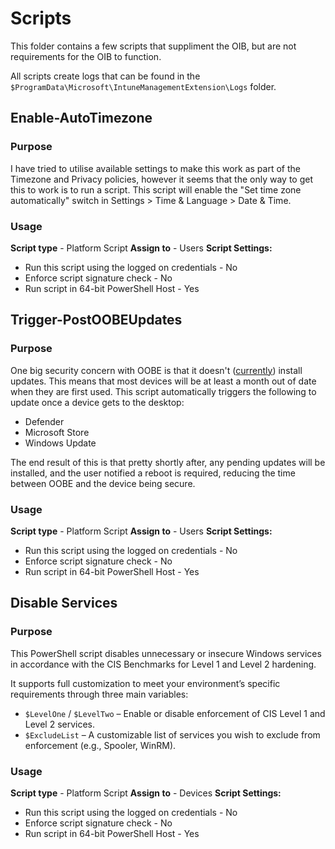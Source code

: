 # Scripts

This folder contains a few scripts that suppliment the OIB, but are not requirements for the OIB to function.

All scripts create logs that can be found in the `$ProgramData\Microsoft\IntuneManagementExtension\Logs` folder.

## Enable-AutoTimezone
### Purpose
I have tried to utilise available settings to make this work as part of the Timezone and Privacy policies, however it seems that the only way to get this to work is to run a script. This script will enable the "Set time zone automatically" switch in Settings > Time & Language > Date & Time.

### Usage
**Script type** - Platform Script
**Assign to** - Users
**Script Settings:**
- Run this script using the logged on credentials - No
- Enforce script signature check - No
- Run script in 64-bit PowerShell Host - Yes

## Trigger-PostOOBEUpdates
### Purpose
One big security concern with OOBE is that it doesn't ([currently](https://techcommunity.microsoft.com/blog/windows-itpro-blog/coming-soon-quality-updates-during-the-out-of-box-experience/4374291)) install updates. This means that most devices will be at least a month out of date when they are first used.
This script automatically triggers the following to update once a device gets to the desktop:
- Defender
- Microsoft Store
- Windows Update

The end result of this is that pretty shortly after, any pending updates will be installed, and the user notified a reboot is required, reducing the time between OOBE and the device being secure.

### Usage
**Script type** - Platform Script
**Assign to** - Users
**Script Settings:**
- Run this script using the logged on credentials - No
- Enforce script signature check - No
- Run script in 64-bit PowerShell Host - Yes

## Disable Services
### Purpose
This PowerShell script disables unnecessary or insecure Windows services in accordance with the CIS Benchmarks for Level 1 and Level 2 hardening.

It supports full customization to meet your environment’s specific requirements through three main variables:
- `$LevelOne` / `$LevelTwo` – Enable or disable enforcement of CIS Level 1 and Level 2 services.
- `$ExcludeList` – A customizable list of services you wish to exclude from enforcement (e.g., Spooler, WinRM).

### Usage
**Script type** - Platform Script
**Assign to** - Devices
**Script Settings:**
- Run this script using the logged on credentials - No
- Enforce script signature check - No
- Run script in 64-bit PowerShell Host - Yes